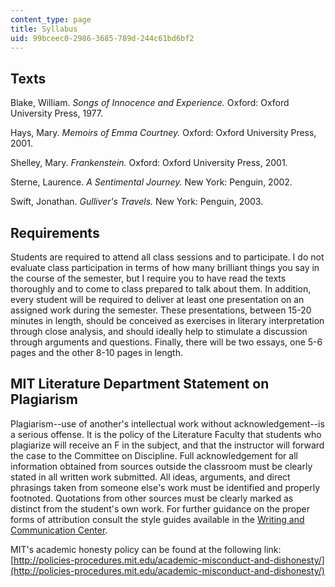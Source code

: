 ```yaml
---
content_type: page
title: Syllabus
uid: 99bceec0-2986-3685-789d-244c61bd6bf2
---
```


Texts
-----

Blake, William. _Songs of Innocence and Experience._ Oxford: Oxford University Press, 1977.

Hays, Mary. _Memoirs of Emma Courtney._ Oxford: Oxford University Press, 2001.

Shelley, Mary. _Frankenstein._ Oxford: Oxford University Press, 2001.

Sterne, Laurence. _A Sentimental Journey._ New York: Penguin, 2002.

Swift, Jonathan. _Gulliver's Travels._ New York: Penguin, 2003.

Requirements
------------

Students are required to attend all class sessions and to participate. I do not evaluate class participation in terms of how many brilliant things you say in the course of the semester, but I require you to have read the texts thoroughly and to come to class prepared to talk about them. In addition, every student will be required to deliver at least one presentation on an assigned work during the semester. These presentations, between 15-20 minutes in length, should be conceived as exercises in literary interpretation through close analysis, and should ideally help to stimulate a discussion through arguments and questions. Finally, there will be two essays, one 5-6 pages and the other 8-10 pages in length.

MIT Literature Department Statement on Plagiarism
-------------------------------------------------

Plagiarism--use of another's intellectual work without acknowledgement--is a serious offense. It is the policy of the Literature Faculty that students who plagiarize will receive an F in the subject, and that the instructor will forward the case to the Committee on Discipline. Full acknowledgement for all information obtained from sources outside the classroom must be clearly stated in all written work submitted. All ideas, arguments, and direct phrasings taken from someone else's work must be identified and properly footnoted. Quotations from other sources must be clearly marked as distinct from the student's own work. For further guidance on the proper forms of attribution consult the style guides available in the [Writing and Communication Center](http://cmsw.mit.edu/writing-and-communication-center/).

MIT's academic honesty policy can be found at the following link: [http://policies-procedures.mit.edu/academic-misconduct-and-dishonesty/](http://policies-procedures.mit.edu/academic-misconduct-and-dishonesty/)